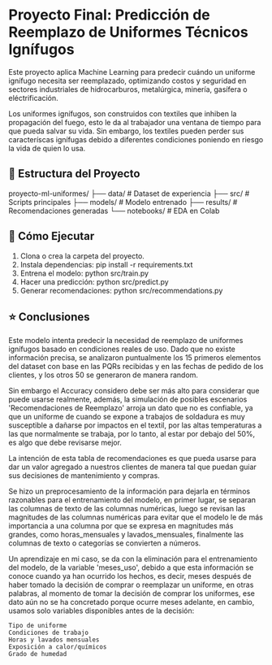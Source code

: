 # Proyecto Final: Predicción de Reemplazo de Uniformes Técnicos Ignífugos

Este proyecto aplica Machine Learning para predecir cuándo un uniforme ignífugo necesita ser reemplazado, optimizando costos y seguridad en sectores industriales de hidrocarburos, metalúrgica, minería, gasífera o eléctrificación.

Los uniformes ignífugos, son construidos con textiles que inhiben la propagación del fuego, esto le da al trabajador una ventana de tiempo para que pueda salvar su vida. Sin embargo, los textiles pueden perder sus caracteríscas ignífugas debido a diferentes condiciones poniendo en riesgo la vida de quien lo usa.

## 📂 Estructura del Proyecto
proyecto-ml-uniformes/
├── data/               # Dataset de experiencia
├── src/                # Scripts principales
├── models/             # Modelo entrenado
├── results/            # Recomendaciones generadas
└── notebooks/          # EDA en Colab


## 🚀 Cómo Ejecutar

1. Clona o crea la carpeta del proyecto.
2. Instala dependencias:
   pip install -r requirements.txt
3. Entrena el modelo:
    python src/train.py
4. Hacer una predicción:
    python src/predict.py
5. Generar recomendaciones:
    python src/recommendations.py

## ⭐ Conclusiones
Este modelo intenta predecir la necesidad de reemplazo de uniformes ignífugos basado en condiciones reales de uso. Dado que no existe información precisa, se analizaron puntualmente los 15 primeros elementos del dataset con base en las PQRs recibidas y en las fechas de pedido de los clientes, y los otros 50 se generaron de manera random.

Sin embargo el Accuracy considero debe ser más alto para considerar que puede usarse realmente, además, la simulación de posibles escenarios 'Recomendaciones de Reemplazo' arroja un dato que no es confiable, ya que un uniforme de cuando se expone a trabajos de soldadura es muy susceptible a dañarse por impactos en el textil, por las altas temperaturas a las que normalmente se trabaja, por lo tanto, al estar por debajo del 50%, es algo que debe revisarse mejor.

La intención de esta tabla de recomendaciones es que pueda usarse para dar un valor agregado a nuestros clientes de manera tal que puedan guiar sus decisiones de mantenimiento y compras.

Se hizo un preprocesamiento de la información para dejarla en términos razonables para el entrenamiento del modelo, en primer lugar, se separan las columnas de texto de las columnas numéricas, luego se revisan las magnitudes de las columnas numéricas para evitar que el modelo le de más importancia a una columna por que se expresa en magnitudes más grandes, como horas_mensuales y lavados_mensuales, finalmente las columnas de texto o categorías se convierten a números.

Un aprendizaje en mi caso, se da con la eliminación para el entrenamiento del modelo, de la variable 'meses_uso', debido a que esta información se conoce cuando ya han ocurrido los hechos, es decir, meses después de haber tomado la decisión de comprar o reemplazar un uniforme, en otras palabras, al momento de tomar la decisión de comprar los uniformes, ese dato aún no se ha concretado porque ocurre meses adelante, en cambio, usamos solo variables disponibles antes de la decisión:

    Tipo de uniforme
    Condiciones de trabajo
    Horas y lavados mensuales
    Exposición a calor/químicos
    Grado de humedad